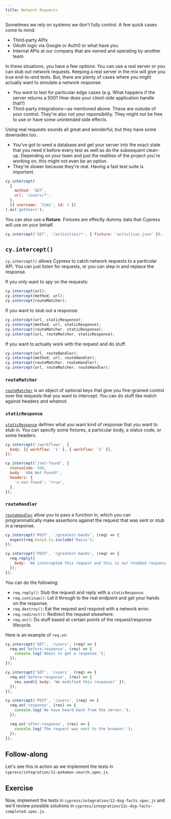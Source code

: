 ```yaml
---
title: Network Requests
---
```


Sometimes we rely on systems we don't fully control. A few quick cases come to mind:

* Third-party APIs
* OAuth logic via Google or Auth0 or what have you.
* Internal APIs at our company that are owned and operating by another team.

In these situations, you have a few options: You can use a real server or you can stub out network requests. Keeping a real server in the mix will give you true end-to-end tests. But, there are plenty of cases where you might actually want to simulate a network response:

* You want to test for particular edge cases (e.g. What happens if the server returns a 500? How does your client-side application handle that?)
* Third-party integrations—as mentioned above. These are outside of your control. They're also not your reponsibility. They might not be free to use or have some unintended side effects.

Using real requests sounds all great and wonderful, but they have some downsides too.

* You've got to seed a database and get your server into the exact state that you need it before every test as well as do the subsequent clean-up. Depending on your team and just the realities of the project you're working on, this might not even be an option.
* They're slower because they're real. Having a fast test suite is important.

````js
cy.intercept(
  {
    method: 'GET',
    url: '/users/*',
  },
  [{ username: 'Jimi', id: 1 }]
).as('getUsers');
````

You can also use a **fixture**. Fixtures are effectly dummy data that Cypress will use on your behalf.

````js
cy.intercept('GET', '/activities/*', { fixture: 'activities.json' });
````

## `cy.intercept()`

`cy.intercept()` allows Cypress to catch network requests to a particular API. You can just listen for requests, or you can step in and replace the response.

If you only want to spy on the requests:

````js
cy.intercept(url);
cy.intercept(method, url);
cy.intercept(routeMatcher);
````

If you want to stub out a response:

````js
cy.intercept(url, staticResponse);
cy.intercept(method, url, staticResponse);
cy.intercept(routeMatcher, staticResponse);
cy.intercept(url, routeMatcher, staticResponse);
````

If you want to actually work with the request and do stuff.

````js
cy.intercept(url, routeHandler);
cy.intercept(method, url, routeHandler);
cy.intercept(routeMatcher, routeHandler);
cy.intercept(url, routeMatcher, routeHandler);
````

### `routeMatcher`

[`routeMatcher`](https://docs.cypress.io/api/commands/intercept#routeMatcher-RouteMatcher) is an object of optional keys that give you fine-grained control over the requests that you want to intercept. You can do stuff like match against headers and whatnot.

### `staticResponse`

[`staticResponse`](https://docs.cypress.io/api/commands/intercept#staticResponse-lt-code-gtStaticResponselt-code-gt) defines what you want kind of response that you want to stub in. You can specify some fixtures, a particular body, a status code, or some headers.

````js
cy.intercept('/workflows', {
  body: [{ workflow: '1' }, { workflow: '2' }],
});
````

````js
cy.intercept('/not-found', {
  statusCode: 404,
  body: '404 Not Found!',
  headers: {
    'x-not-found': 'true',
  },
});
````

### `routeHandler`

[`routeHandler`](https://docs.cypress.io/api/commands/intercept#routeHandler-lt-code-gtFunctionlt-code-gt) allow you to pass a function in, which you can programmatically make assertions against the request that was sent or stub in a response.

````js
cy.intercept('POST', '/greatest-bands', (req) => {
  expect(req.body).to.include('Oasis');
});

cy.intercept('POST', '/greatest-bands', (req) => {
  req.reply({
    body: 'We intercepted this request and this is our stubbed response.',
  });
});
````

You can do the following:

* `req.reply()`: Stub the request and reply with a `staticResponse`.
* `req.continue()`: Let it through to the real endpoint and get your hands on the response.
* `req.destroy()`: Eat the request and respond with a network error.
* `req.redirect()`: Redirect the request elsewhere.
* `req.on()`: Do stuff based at certain points of the request/response lifecycle.

Here is an example of `req.on`:

````js
cy.intercept('GET', '/users', (req) => {
  req.on('before:response', (res) => {
    console.log('About to get a response.');
  });
});

cy.intercept('GET', '/users', (req) => {
  req.on('before:response', (res) => {
    res.send({ body: 'We modified this response!' });
  });
});

cy.intercept('POST', '/users', (req) => {
  req.on('response', (res) => {
    console.log('We have heard back from the server.');
  });

  req.on('after:response', (res) => {
    console.log('The request was sent to the browser.');
  });
});
````

## Follow-along

Let's see this in action as we implement the tests in `cypress/integration/11-pokemon-search.spec.js`.

## Exercise

Now, implement the tests in `cypress/integration/12-dog-facts.spec.js` and we'll review possible solutions in `cypress/integration/12c-dog-facts-completed.spec.js`.
